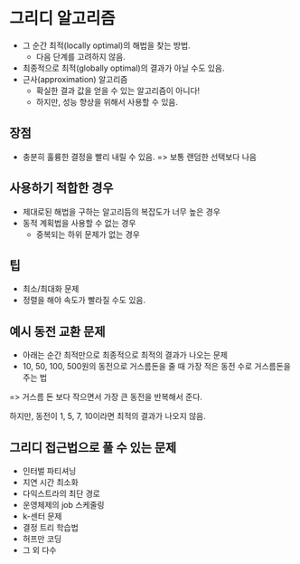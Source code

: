 # 그리디 알고리즘

- 그 순간 최적(locally optimal)의 해법을 찾는 방법.
  - 다음 단계를 고려하지 않음.
- 최종적으로 최적(globally optimal)의 결과가 아닐 수도 있음.
- 근사(approximation) 알고리즘
  - 확실한 결과 값을 얻을 수 있는 알고리즘이 아니다!
  - 하지만, 성능 향상을 위해서 사용할 수 있음.

## 장점

- 충분히 훌륭한 결정을 빨리 내릴 수 있음.
  => 보통 랜덤한 선택보다 나음

## 사용하기 적합한 경우

- 제대로된 해법을 구하는 알고리듬의 복잡도가 너무 높은 경우
- 동적 계획법을 사용할 수 없는 경우
  - 중복되는 하위 문제가 없는 경우

## 팁

- 최소/최대화 문제
- 정렬을 해야 속도가 빨라질 수도 있음.

## 예시 동전 교환 문제

- 아래는 순간 최적만으로 최종적으로 최적의 결과가 나오는 문제
- 10, 50, 100, 500원의 동전으로 거스름돈을 줄 때 가장 적은 동전 수로 거스름돈을 주는 법

=> 거스름 돈 보다 작으면서 가장 큰 동전을 반복해서 준다.

하지만, 동전이 1, 5, 7, 10이라면 최적의 결과가 나오지 않음.

## 그리디 접근법으로 풀 수 있는 문제

- 인터벌 파티셔닝
- 지연 시간 최소화
- 다익스트라의 최단 경로
- 운영체제의 job 스케줄링
- k-센터 문제
- 결정 트리 학습법
- 허프만 코딩
- 그 외 다수
